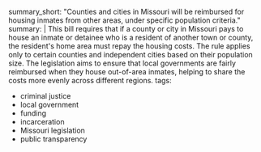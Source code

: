 summary_short: "Counties and cities in Missouri will be reimbursed for housing inmates from other areas, under specific population criteria."
summary: |
  This bill requires that if a county or city in Missouri pays to house an inmate or detainee who is a resident of another town or county, the resident's home area must repay the housing costs. The rule applies only to certain counties and independent cities based on their population size. The legislation aims to ensure that local governments are fairly reimbursed when they house out-of-area inmates, helping to share the costs more evenly across different regions.
tags:
  - criminal justice
  - local government
  - funding
  - incarceration
  - Missouri legislation
  - public transparency
